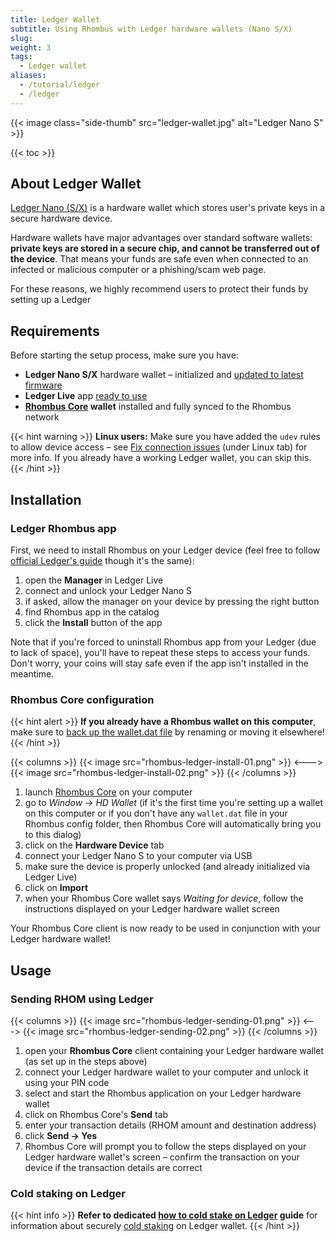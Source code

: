 ```yaml
---
title: Ledger Wallet
subtitle: Using Rhombus with Ledger hardware wallets (Nano S/X)
slug:
weight: 3
tags:
  - Ledger wallet
aliases:
  - /tutorial/ledger
  - /ledger
---
```


{{< image class="side-thumb" src="ledger-wallet.jpg" alt="Ledger Nano S" >}}

{{< toc >}}

## About Ledger Wallet

[Ledger Nano (S/X)](https://www.ledger.com/) is a hardware wallet which stores user's private keys in a secure hardware device.

Hardware wallets have major advantages over standard software wallets: **private keys are stored in a secure chip, and cannot be transferred out of the device**. That means your funds are safe even when connected to an infected or malicious computer or a phishing/scam web page.

For these reasons, we highly recommend users to protect their funds by setting up a Ledger

## Requirements

Before starting the setup process, make sure you have:

- **Ledger Nano S/X** hardware wallet – initialized and [updated to latest firmware](https://support.ledgerwallet.com/hc/en-us/articles/360002731113-Update-Ledger-Nano-S-firmware)
- **Ledger Live** app [ready to use](https://support.ledger.com/hc/en-us/articles/360006395233)
- **[Rhombus Core](/wiki/tutorial/wallets/rhombus-core/) wallet** installed and fully synced to the Rhombus network

{{< hint warning >}}
**Linux users:** Make sure you have added the `udev` rules to allow device access – see [Fix connection issues](https://support.ledgerwallet.com/hc/en-us/articles/115005165269-Fix-connection-issues) (under Linux tab) for more info. If you already have a working Ledger wallet, you can skip this.
{{< /hint >}}


## Installation

### Ledger Rhombus app

First, we need to install Rhombus on your Ledger device (feel free to follow [official Ledger's guide](https://support.ledger.com/hc/en-us/articles/360007687153) though it's the same):

  1. open the **Manager** in Ledger Live
  2. connect and unlock your Ledger Nano S
  3. if asked, allow the manager on your device by pressing the right button
  4. find Rhombus app in the catalog
  5. click the **Install** button of the app

Note that if you're forced to uninstall Rhombus app from your Ledger (due to lack of space), you'll have to repeat these steps to access your funds. Don't worry, your coins will stay safe even if the app isn't installed in the meantime.

### Rhombus Core configuration

{{< hint alert >}}
**If you already have a Rhombus wallet on this computer**,\
make sure to [back up the wallet.dat file](/wiki/tutorial/security/backup-restore-wallet/) by renaming or moving it elsewhere!
{{< /hint >}}

{{< columns >}}
{{< image src="rhombus-ledger-install-01.png" >}}
<--->
{{< image src="rhombus-ledger-install-02.png" >}}
{{< /columns >}}

  1. launch [Rhombus Core](/wiki/tutorial/wallets/rhombus-core/) on your computer
  2. go to _Window → HD Wallet_ (if it's the first time you're setting up a wallet on this computer or if you don't have any `wallet.dat` file in your Rhombus config folder, then Rhombus Core will automatically bring you to this dialog)
  3. click on the **Hardware Device** tab
  4. connect your Ledger Nano S to your computer via USB
  5. make sure the device is properly unlocked (and already initialized via Ledger Live)
  6. click on **Import**
  7. when your Rhombus Core wallet says _Waiting for device_, follow the instructions displayed on your Ledger hardware wallet screen

Your Rhombus Core client is now ready to be used in conjunction with your Ledger hardware wallet!


## Usage

### Sending RHOM using Ledger

{{< columns >}}
{{< image src="rhombus-ledger-sending-01.png" >}}
<--->
{{< image src="rhombus-ledger-sending-02.png" >}}
{{< /columns >}}

  1. open your **Rhombus Core** client containing your Ledger hardware wallet (as set up in the steps above)
  2. connect your Ledger hardware wallet to your computer and unlock it using your PIN code
  3. select and start the Rhombus application on your Ledger hardware wallet
  4. click on Rhombus Core's **Send** tab
  5. enter your transaction details (RHOM amount and destination address)
  6. click **Send → Yes**
  7. Rhombus Core will prompt you to follow the steps displayed on your Ledger hardware wallet's screen – confirm the transaction on your device if the transaction details are correct

### Cold staking on Ledger

{{< hint info >}}
**Refer to dedicated [how to cold stake on Ledger](/wiki/tutorial/staking/ledger) guide** for information about securely [cold staking](/wiki/learn/staking/intro/#cold-staking) on Ledger wallet.
{{< /hint >}}
